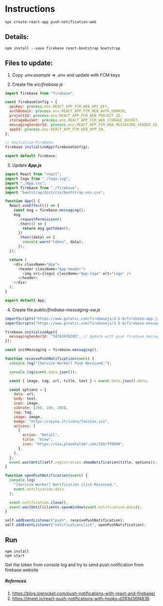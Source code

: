 # Instructions

```
npx create-react-app push-notification-web
```

## Details:

```
npm install --save firebase react-bootstrap bootstrap
```

## Files to update:

1. Copy _.env.example => .env_ and update with FCM keys

2. Create file _src/firebase.js_

```javascript
import firebase from "firebase";

const firebaseConfig = {
  apiKey: process.env.REACT_APP_FCM_WEB_API_KEY,
  authDomain: process.env.REACT_APP_FCM_WEB_AUTH_DOMAIN,
  projectId: process.env.REACT_APP_FCM_WEB_PROJECT_ID,
  storageBucket: process.env.REACT_APP_FCM_WEB_STORAGE_BUCKET,
  messagingSenderId: process.env.REACT_APP_FCM_WEB_MESSAGING_SENDER_ID,
  appId: process.env.REACT_APP_FCM_WEB_APP_ID,
};

// Initialize Firebase
firebase.initializeApp(firebaseConfig);

export default firebase;
```

3. Update **_App.js_**

```javascript
import React from "react";
import logo from "./logo.svg";
import "./App.css";
import firebase from "./firebase";
import "bootstrap/dist/css/bootstrap.min.css";

function App() {
  React.useEffect(() => {
    const msg = firebase.messaging();
    msg
      .requestPermission()
      .then(() => {
        return msg.getToken();
      })
      .then((data) => {
        console.warn("token", data);
      });
  });

  return (
    <div className="App">
      <header className="App-header">
        <img src={logo} className="App-logo" alt="logo" />
      </header>
    </div>
  );
}

export default App;
```

4. Create file _public/firebase-messaging-sw.js_

```javascript
importScripts("https://www.gstatic.com/firebasejs/3.5.0/firebase-app.js");
importScripts("https://www.gstatic.com/firebasejs/3.5.0/firebase-messaging.js");

firebase.initializeApp({
  messagingSenderId: "34761076205", // Update with your firebase messagingSenderId
});

const initMessaging = firebase.messaging();

function receivePushNotification(event) {
  console.log("[Service Worker] Push Received.");

  console.log(event.data.json());

  const { image, tag, url, title, text } = event.data.json().data;

  const options = {
    data: url,
    body: text,
    icon: image,
    vibrate: [200, 100, 200],
    tag: tag,
    image: image,
    badge: "https://spyna.it/icons/favicon.ico",
    actions: [
      {
        action: "Detail",
        title: "View",
        icon: "https://via.placeholder.com/128/ff0000",
      },
    ],
  };
  event.waitUntil(self.registration.showNotification(title, options));
}

function openPushNotification(event) {
  console.log(
    "[Service Worker] Notification click Received.",
    event.notification.data
  );

  event.notification.close();
  event.waitUntil(clients.openWindow(event.notification.data));
}

self.addEventListener("push", receivePushNotification);
self.addEventListener("notificationclick", openPushNotification);
```

## Run

```
npm install
npm start
```

Get the token from console log
and try to send push notification from firebase website

##### Refernces

1. https://blog.logrocket.com/push-notifications-with-react-and-firebase/
2. https://itnext.io/react-push-notifications-with-hooks-d293d36f4836
